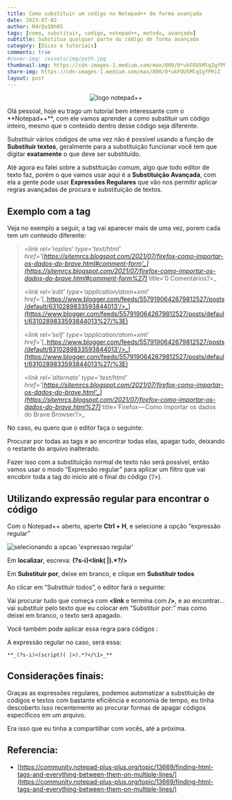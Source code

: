 ```yaml
---
title: Como substituir um codigo no Notepad++ de forma avançada
date: 2023-07-02
author: M4rQu1Nh0S
tags: [como, substituir, codigo, notepad++, metodo, avançado]
subtitle: Substitua qualquer parte do código de forma avançada
category: [Dicas e tutoriais]
comments: true
#cover-img: /assets/img/path.jpg
thumbnail-img: https://cdn-images-1.medium.com/max/800/0*ukFOU5MlqIgfPRiI
share-img: https://cdn-images-1.medium.com/max/800/0*ukFOU5MlqIgfPRiI
layout: post
---
```


<p align='center'><img alt='logo notepad++' src="https://cdn-images-1.medium.com/max/800/0*ukFOU5MlqIgfPRiI"/></p>
Olá pessoal, hoje eu trago um tutorial bem interessante com o **Notepad++**, com ele vamos aprender a como substituir um código inteiro, mesmo que o conteúdo dentro desse código seja diferente.

Substituir vários códigos de uma vez não é possível usando a função de **Substituir textos**, geralmente para a substituição funcionar você tem que digitar **exatamente** o que deve ser substituído.

Até agora eu falei sobre a substituição comum, algo que todo editor de texto faz, porém o que vamos usar aqui é a **Substituição Avançada**, com ela a gente pode usar **Expressões Regulares** que vão nos permitir aplicar regras avançadas de procura e substituição de textos.

## Exemplo com a tag
Veja no exemplo a seguir, a tag vai aparecer mais de uma vez, porem cada tem um conteúdo diferente:

> _<link rel=’replies’
> type=’text/html’
> href=’_[_https://sitemrcs.blogspot.com/2021/07/firefox-como-importar-os-dados-do-brave.html#comment-form'_](https://sitemrcs.blogspot.com/2021/07/firefox-como-importar-os-dados-do-brave.html#comment-form%27)_
> title=’0 Comentários’/>_
>
> _<link rel=’edit’
> type=’application/atom+xml’
> href=’_[_https://www.blogger.com/feeds/5579190642679812527/posts/default/6310289833593844013'/>_](https://www.blogger.com/feeds/5579190642679812527/posts/default/6310289833593844013%27/%3E)
>
> _<link rel=’self’
> type=’application/atom+xml’
> href=’_[_https://www.blogger.com/feeds/5579190642679812527/posts/default/6310289833593844013'/>_](https://www.blogger.com/feeds/5579190642679812527/posts/default/6310289833593844013%27/%3E)
>
> _<link rel=’alternate’
> type=’text/html’
> href=’_[_https://sitemrcs.blogspot.com/2021/07/firefox-como-importar-os-dados-do-brave.html'_](https://sitemrcs.blogspot.com/2021/07/firefox-como-importar-os-dados-do-brave.html%27)_
> title=’Firefox — Como importar os dados do Brave
> Browser’/>_

No caso, eu quero que o editor faça o seguinte:

Procurar por todas as tags <link> e ao encontrar todas elas, apagar tudo, deixando o restante do arquivo inalterado.

Fazer isso com a substituição normal de texto não será possível, então vamos usar o modo “Expressão regular” para aplicar um filtro que vai encobrir toda a tag <link> do inicio até o final do código (‘/>).

## Utilizando expressão regular para encontrar o código

Com o Notepad++ aberto, aperte **Ctrl + H**, e selecione a opção “expressão regular”

![selecionando a opcao 'expressao regular'](https://cdn-images-1.medium.com/max/800/1*ih4zZBVPzIazeJYGyvxYrw.jpeg)

Em **localizar**, escreva: **(?s-i)<link( |).*?/>**

Em **Substituir por**, deixe em branco, e clique em **Substituir todos**

Ao clicar em “Substituir todos”, o editor fará o seguinte:

Vai procurar tudo que começa com **<link** e termina com **/>**, e ao encontrar… vai substituir pelo texto que eu colocar em “Substituir por:” mas como deixei em branco, o texto será apagado.

Você também pode aplicar essa regra para códigos <script> que terminam com </script>:

> _<script type=’text/javascript’>_
>
> _BLOG_CMT_createIframe(‘<data:post.appRpcRelayPath/>’);_
>
> _</script>_

A expressão regular no caso, será essa:

    **_(?s-i)<(script)( |>).*?</\1>_**

## Considerações finais:
Graças as expressões regulares, podemos automatizar a substituição de códigos e textos com bastante eficiência e economia de tempo, eu tinha descoberto isso recentemente ao procurar formas de apagar códigos específicos em um arquivo.

Era isso que eu tinha a compartilhar com vocês, até a próxima.

## Referencia:
-  [https://community.notepad-plus-plus.org/topic/13669/finding-html-tags-and-everything-between-them-on-multiple-lines/](https://community.notepad-plus-plus.org/topic/13669/finding-html-tags-and-everything-between-them-on-multiple-lines/)

